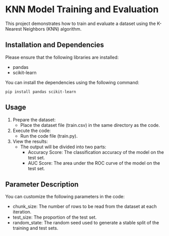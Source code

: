 # KNN Model Training and Evaluation

This project demonstrates how to train and evaluate a dataset using the K-Nearest Neighbors (KNN) algorithm.

## Installation and Dependencies

Please ensure that the following libraries are installed:

- pandas
- scikit-learn

You can install the dependencies using the following command:

```
pip install pandas scikit-learn
```

## Usage

1. Prepare the dataset:
    - Place the dataset file (train.csv) in the same directory as the code.
2. Execute the code:
    - Run the code file (train.py).
3. View the results:
    - The output will be divided into two parts:
        - Accuracy Score: The classification accuracy of the model on the test set.
        - AUC Score: The area under the ROC curve of the model on the test set.

## Parameter Description

You can customize the following parameters in the code:

- chunk_size: The number of rows to be read from the dataset at each iteration.
- test_size: The proportion of the test set.
- random_state: The random seed used to generate a stable split of the training and test sets.
